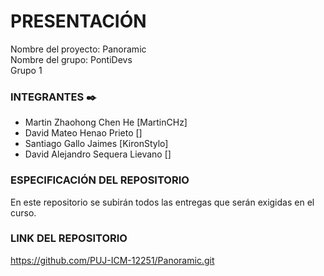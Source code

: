 # PRESENTACIÓN
Nombre del proyecto: Panoramic <br />
Nombre del grupo: PontiDevs <br />
 Grupo 1 <br />

### INTEGRANTES ✒️
- Martin Zhaohong Chen He [MartinCHz] <br />
- David Mateo Henao Prieto [] <br />
- Santiago Gallo Jaimes [KironStylo] <br />
- David Alejandro Sequera Lievano [] <br />

### ESPECIFICACIÓN DEL REPOSITORIO
En este repositorio se subirán todos las entregas que serán exigidas en el curso.

### LINK DEL REPOSITORIO
https://github.com/PUJ-ICM-12251/Panoramic.git
